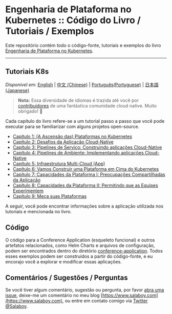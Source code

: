# Engenharia de Plataforma no Kubernetes :: Código do Livro / Tutoriais / Exemplos

Este repositório contém todo o código-fonte, tutoriais e exemplos do livro [Engenharia de Plataforma no Kubernetes](https://www.salaboy.com/book/).

---

## Tutoriais K8s

_Disponível em_: [English](README.md) | [中文 (Chinese)](README.zh.md) | [Português(Portuguese)](README-pt.md) | [日本語 (Japanese)](README-ja.md)
> **Nota:** Essa diversidade de idiomas é trazida até você por [contribuidores](https://github.com/salaboy/platforms-on-k8s/graphs/contributors) de uma fantástica comunidade cloud native. Muito obrigado! 🚀

Cada capítulo do livro refere-se a um tutorial passo a passo que você pode executar para se familiarizar com alguns projetos open-source.

- [Capítulo 1: (A Ascensão das) Plataformas no Kubernetes](chapter-1/README-pt.md)
- [Capítulo 2: Desafios da Aplicação Cloud-Native](chapter-2-pt/README.md)
- [Capítulo 3: Pipelines de Serviço: Construindo aplicações Cloud-Native](chapter-3/README.md)
- [Capítulo 4: Pipelines de Ambiente: Implementando aplicações Cloud-Native](chapter-4/README.md)
- [Capítulo 5: Infraestrutura Multi-Cloud (App)](chapter-5/README.md)
- [Capítulo 6: Vamos Construir uma Plataforma em Cima do Kubernetes](chapter-6/README.md)
- [Capítulo 7: Capacidades da Plataforma I: Preocupações Compartilhadas da Aplicação](chapter-7/README.md)
- [Capítulo 8: Capacidades da Plataforma II: Permitindo que as Equipes Experimentem](chapter-8/README.md)
- [Capítulo 9: Meça suas Plataformas](chapter-9/README.md)

A seguir, você pode encontrar informações sobre a aplicação utilizada nos tutoriais e mencionada no livro.

## Código

O código para a Conference Application (esqueleto funcional) e outros artefatos relacionados, como Helm Charts e arquivos de configuração, podem ser encontrados dentro do diretório [conference-application](conference-application/README.md). Todos esses exemplos podem ser construídos a partir do código-fonte, e eu encorajo você a explorar e modificar essas aplicações.

## Comentários / Sugestões / Perguntas

Se você tiver algum comentário, sugestão ou pergunta, por favor [abra uma issue](https://github.com/salaboy/platforms-on-k8s/issues/new), deixe-me um comentário no meu blog [https://www.salaboy.com](https://www.salaboy.com), ou entre em contato comigo via [Twitter @Salaboy](https://twitter.com/salaboy).
